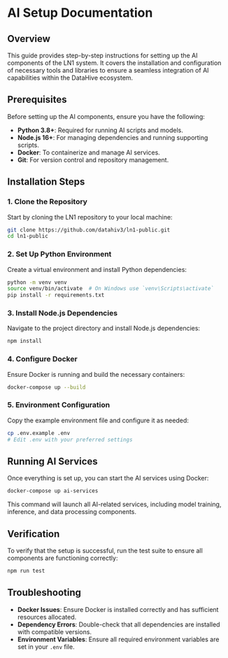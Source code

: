 # AI Setup Documentation

## Overview

This guide provides step-by-step instructions for setting up the AI components of the LN1 system. It covers the installation and configuration of necessary tools and libraries to ensure a seamless integration of AI capabilities within the DataHive ecosystem.

## Prerequisites

Before setting up the AI components, ensure you have the following:

- **Python 3.8+**: Required for running AI scripts and models.
- **Node.js 16+**: For managing dependencies and running supporting scripts.
- **Docker**: To containerize and manage AI services.
- **Git**: For version control and repository management.

## Installation Steps

### 1. Clone the Repository

Start by cloning the LN1 repository to your local machine:

```bash
git clone https://github.com/datahiv3/ln1-public.git
cd ln1-public
```

### 2. Set Up Python Environment

Create a virtual environment and install Python dependencies:

```bash
python -m venv venv
source venv/bin/activate  # On Windows use `venv\Scripts\activate`
pip install -r requirements.txt
```

### 3. Install Node.js Dependencies

Navigate to the project directory and install Node.js dependencies:

```bash
npm install
```

### 4. Configure Docker

Ensure Docker is running and build the necessary containers:

```bash
docker-compose up --build
```

### 5. Environment Configuration

Copy the example environment file and configure it as needed:

```bash
cp .env.example .env
# Edit .env with your preferred settings
```

## Running AI Services

Once everything is set up, you can start the AI services using Docker:

```bash
docker-compose up ai-services
```

This command will launch all AI-related services, including model training, inference, and data processing components.

## Verification

To verify that the setup is successful, run the test suite to ensure all components are functioning correctly:

```bash
npm run test
```

## Troubleshooting

- **Docker Issues**: Ensure Docker is installed correctly and has sufficient resources allocated.
- **Dependency Errors**: Double-check that all dependencies are installed with compatible versions.
- **Environment Variables**: Ensure all required environment variables are set in your `.env` file.

